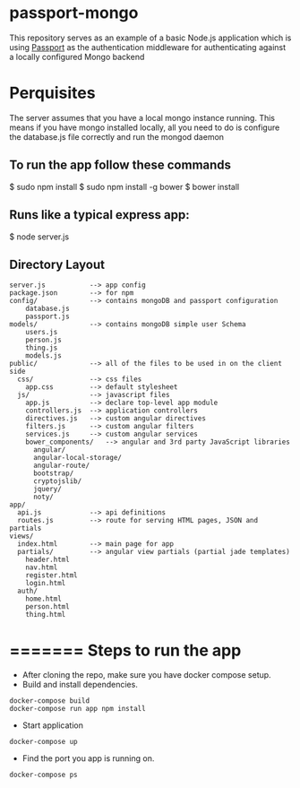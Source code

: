 passport-mongo
==============

This repository serves as an example of a basic Node.js application which is using [Passport](http://passportjs.org/) as the authentication middleware for authenticating against a locally configured Mongo backend

Perquisites
============
The server assumes that you have a local mongo instance running. This means if you have mongo installed locally, all you need to do is configure the database.js file correctly and run the mongod daemon

## To run the app follow these commands

  $ sudo npm install
  $ sudo npm install -g bower
  $ bower install

## Runs like a typical express app:

  $ node server.js

## Directory Layout
    server.js           --> app config
    package.json        --> for npm
    config/             --> contains mongoDB and passport configuration
        database.js
        passport.js
    models/             --> contains mongoDB simple user Schema
        users.js
        person.js
        thing.js
        models.js
    public/             --> all of the files to be used in on the client side
      css/              --> css files
        app.css         --> default stylesheet
      js/               --> javascript files
        app.js          --> declare top-level app module
        controllers.js  --> application controllers
        directives.js   --> custom angular directives
        filters.js      --> custom angular filters
        services.js     --> custom angular services
        bower_components/   --> angular and 3rd party JavaScript libraries
          angular/
          angular-local-storage/
          angular-route/
          bootstrap/
          cryptojslib/
          jquery/
          noty/
    app/
      api.js            --> api definitions
      routes.js         --> route for serving HTML pages, JSON and partials
    views/
      index.html        --> main page for app
      partials/         --> angular view partials (partial jade templates)
        header.html
        nav.html
        register.html
        login.html
      auth/
        home.html
        person.html
        thing.html

=======
Steps to run the app
=====================
* After cloning the repo, make sure you have docker compose setup.
* Build and install dependencies.
```
docker-compose build
docker-compose run app npm install
```
* Start application
```
docker-compose up
```
* Find the port you app is running on.
```
docker-compose ps
```
